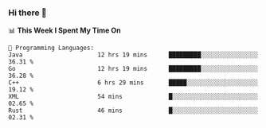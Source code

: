 ### Hi there 👋

<!--
**CrazyCollin/crazycollin** is a ✨ _special_ ✨ repository because its `README.md` (this file) appears on your GitHub profile.

Here are some ideas to get you started:

- 🔭 I’m currently working on ...
- 🌱 I’m currently learning ...
- 👯 I’m looking to collaborate on ...
- 🤔 I’m looking for help with ...
- 💬 Ask me about ...
- 📫 How to reach me: ...
- 😄 Pronouns: ...
- ⚡ Fun fact: ...
-->

<!--START_SECTION:waka-->
📊 **This Week I Spent My Time On** 

```text
💬 Programming Languages: 
Java                     12 hrs 19 mins      █████████░░░░░░░░░░░░░░░░   36.31 % 
Go                       12 hrs 19 mins      █████████░░░░░░░░░░░░░░░░   36.28 % 
C++                      6 hrs 29 mins       █████░░░░░░░░░░░░░░░░░░░░   19.12 % 
XML                      54 mins             █░░░░░░░░░░░░░░░░░░░░░░░░   02.65 % 
Rust                     46 mins             █░░░░░░░░░░░░░░░░░░░░░░░░   02.31 % 
```


<!--END_SECTION:waka-->
